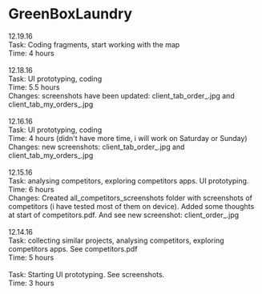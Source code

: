 # GreenBoxLaundry
12.19.16 <br>
Task: Coding fragments, start working with the map<br>
Time: 4 hours<br>
<br>
12.18.16 <br>
Task: UI prototyping, coding<br>
Time: 5.5 hours<br>
Changes: screenshots have been updated: client_tab_order_.jpg and client_tab_my_orders_.jpg<br>
<br>
12.16.16 <br>
Task: UI prototyping, coding<br>
Time: 4 hours (didn't have more time, i will work on Saturday or Sunday)<br>
Changes: new screenshots: client_tab_order_.jpg and client_tab_my_orders_.jpg<br>
<br>
12.15.16 <br>
Task: analysing competitors, exploring competitors apps. UI prototyping.<br>
Time: 6 hours<br>
Changes: Created all_competitors_screenshots folder with screenshots of competitors (i have tested most of them on device). Added some thoughts at start of competitors.pdf. And see new screenshot: client_order_.jpg<br>
<br>
12.14.16 <br>
Task: collecting similar projects, analysing competitors, exploring competitors apps. See competitors.pdf <br>
Time: 5 hours<br>
<br>
Task: Starting UI prototyping. See screenshots.<br>
Time: 3 hours<br>
